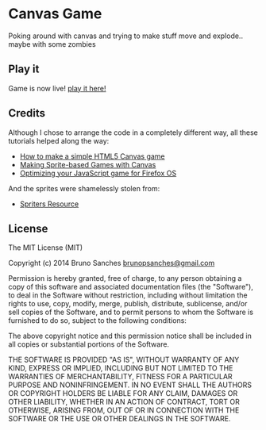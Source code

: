 # Canvas Game
Poking around with canvas and trying to make stuff move and explode.. maybe with some zombies

## Play it
Game is now live! [play it here!](http://brunops.org/projects/zombies)

## Credits
Although I chose to arrange the code in a completely different way, all these tutorials helped along the way:
* [How to make a simple HTML5 Canvas game](http://www.lostdecadegames.com/how-to-make-a-simple-html5-canvas-game/)
* [Making Sprite-based Games with Canvas](http://jlongster.com/Making-Sprite-based-Games-with-Canvas)
* [Optimizing your JavaScript game for Firefox OS](https://hacks.mozilla.org/2013/05/optimizing-your-javascript-game-for-firefox-os/)

And the sprites were shamelessly stolen from:
* [Spriters Resource](http://www.spriters-resource.com/)

## License
The MIT License (MIT)

Copyright (c) 2014 Bruno Sanches <brunopsanches@gmail.com>

Permission is hereby granted, free of charge, to any person obtaining a copy of this software and associated documentation files (the "Software"), to deal in the Software without restriction, including without limitation the rights to use, copy, modify, merge, publish, distribute, sublicense, and/or sell copies of the Software, and to permit persons to whom the Software is furnished to do so, subject to the following conditions:

The above copyright notice and this permission notice shall be included in all copies or substantial portions of the Software.

THE SOFTWARE IS PROVIDED "AS IS", WITHOUT WARRANTY OF ANY KIND, EXPRESS OR IMPLIED, INCLUDING BUT NOT LIMITED TO THE WARRANTIES OF MERCHANTABILITY, FITNESS FOR A PARTICULAR PURPOSE AND NONINFRINGEMENT. IN NO EVENT SHALL THE AUTHORS OR COPYRIGHT HOLDERS BE LIABLE FOR ANY CLAIM, DAMAGES OR OTHER LIABILITY, WHETHER IN AN ACTION OF CONTRACT, TORT OR OTHERWISE, ARISING FROM, OUT OF OR IN CONNECTION WITH THE SOFTWARE OR THE USE OR OTHER DEALINGS IN THE SOFTWARE.

